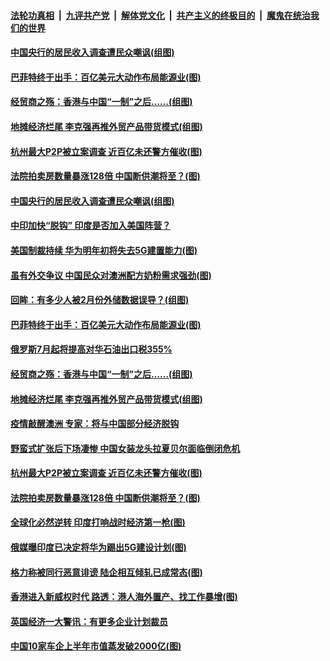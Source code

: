 ####  [法轮功真相](../../../../basic/blob/master/README.md?t=07062131) &nbsp;|&nbsp; [九评共产党](../../../../9ping.md/blob/master/README.md?t=07062131) &nbsp;|&nbsp; [解体党文化](../../../../jtdwh.md/blob/master/README.md?t=07062131)  &nbsp;|&nbsp; [共产主义的终极目的](../../../../gczydzjmd.md/blob/master/README.md?t=07062131) &nbsp;|&nbsp; [魔鬼在统治我们的世界](../../../../mgztzwmdsj.md/blob/master/README.md?t=07062131) 

#### [中国央行的居民收入调查遭民众嘲讽(组图)](../pages/p5/938858.md?t=07062131) 

#### [巴菲特终于出手：百亿美元大动作布局能源业(图)](../pages/p5/938787.md?t=07062131) 

#### [经贸商之殇：香港与中国“一制”之后……(组图)](../pages/p5/938780.md?t=07062131) 

#### [地摊经济烂尾 李克强再推外贸产品带货模式(组图)](../pages/p5/938783.md?t=07062131) 

#### [杭州最大P2P被立案调查 近百亿未还警方催收(图)](../pages/p5/938754.md?t=07062131) 

#### [法院拍卖房数量暴涨128倍 中国断供潮将至？(图)](../pages/p5/938685.md?t=07062131) 

#### [中国央行的居民收入调查遭民众嘲讽(组图)](../pages/p5/938858.md?t=07062131) 

#### [中印加快“脱钩” 印度是否加入美国阵营？](../pages/p5/938851.md?t=07062131) 

#### [美国制裁持续 华为明年初将失去5G建置能力(图)](../pages/p5/938819.md?t=07062131) 

#### [虽有外交争议 中国民众对澳洲配方奶粉需求强劲(图)](../pages/p5/938805.md?t=07062131) 

#### [回眸：有多少人被2月份外储数据误导？(组图)](../pages/p5/938781.md?t=07062131) 

#### [巴菲特终于出手：百亿美元大动作布局能源业(图)](../pages/p5/938787.md?t=07062131) 

#### [俄罗斯7月起将提高对华石油出口税355%](../pages/p5/938786.md?t=07062131) 

#### [经贸商之殇：香港与中国“一制”之后……(组图)](../pages/p5/938780.md?t=07062131) 

#### [地摊经济烂尾 李克强再推外贸产品带货模式(组图)](../pages/p5/938783.md?t=07062131) 

#### [疫情敲醒澳洲 专家：将与中国部分经济脱钩](../pages/p5/938760.md?t=07062131) 

#### [野蛮式扩张后下场凄惨 中国女装龙头拉夏贝尔面临倒闭危机](../pages/p5/938756.md?t=07062131) 

#### [杭州最大P2P被立案调查 近百亿未还警方催收(图)](../pages/p5/938754.md?t=07062131) 

#### [法院拍卖房数量暴涨128倍 中国断供潮将至？(图)](../pages/p5/938685.md?t=07062131) 

#### [全球化必然逆转 印度打响战时经济第一枪(图)](../pages/p5/938684.md?t=07062131) 

#### [俄媒曝印度已决定将华为踢出5G建设计划(图)](../pages/p5/938699.md?t=07062131) 

#### [格力称被同行恶意诽谤 陆企相互倾轧已成常态(图)](../pages/p5/938696.md?t=07062131) 

#### [香港进入新威权时代 路透：港人海外置产、找工作暴增(图)](../pages/p5/938698.md?t=07062131) 

#### [英国经济一大警讯：有更多企业计划裁员](../pages/p5/938676.md?t=07062131) 

#### [中国10家车企上半年市值蒸发破2000亿(图)](../pages/p5/938675.md?t=07062131) 


